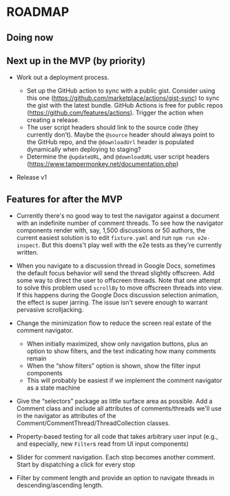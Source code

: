 # ROADMAP

## Doing now

## Next up in the MVP (by priority)

- Work out a deployment process.

  - Set up the GitHub action to sync with a public gist. Consider using this one (https://github.com/marketplace/actions/gist-sync) to sync the gist with the latest bundle. GitHub Actions is free for public repos (https://github.com/features/actions). Trigger the action when creating a release.
  - The user script headers should link to the source code (they currently don’t). Maybe the `@source` header should always point to the GitHub repo, and the `@downloadUrl` header is populated dynamically when deploying to staging?
  - Determine the `@updateURL`, and `@downloadURL` user script headers (https://www.tampermonkey.net/documentation.php)

* Release v1

## Features for after the MVP

- Currently there's no good way to test the navigator against a document with an indefinite number of comment threads. To see how the navigator components render with, say, 1,500 discussions or 50 authors, the current easiest solution is to edit `fixture.yaml` and run `npm run e2e-inspect`. But this doens't play well with the e2e tests as they're currently written.

- When you navigate to a discussion thread in Google Docs, sometimes the default focus behavior will send the thread slightly offscreen. Add some way to direct the user to offscreen threads. Note that one attempt to solve this problem used `scrollBy` to move offscreen threads into view. If this happens during the Google Docs discussion selection animation, the effect is super jarring. The issue isn't severe enough to warrant pervasive scrolljacking.

- Change the minimization flow to reduce the screen real estate of the comment navigator.

  - When initially maximized, show only navigation buttons, plus an option to show filters, and the text indicating how many comments remain
  - When the “show filters” option is shown, show the filter input components
  - This will probably be easiest if we implement the comment navigator as a state machine

- Give the “selectors” package as little surface area as possible. Add a Comment class and include all attributes of comments/threads we'll use in the navigator as attributes of the Comment/CommentThread/ThreadCollection classes.

- Property-based testing for all code that takes arbitrary user input (e.g., and especially, new `Filter`s read from UI input components)

- Slider for comment navigation. Each stop becomes another comment. Start by dispatching a click for every stop

- Filter by comment length and provide an option to navigate threads in descending/ascending length.
